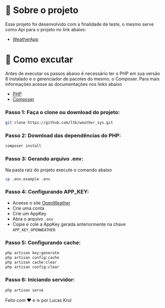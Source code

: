 # :rocket: Sobre o projeto

Esse projeto foi desenvolvido com a finalidade de teste, o mesmo serve como Api para o projeto no link abaixo:

- [WeatherApp](https://github.com/l3k/weather_app)

# 🤔 Como excutar

Antes de executar os passos abaixo é necessário ter o PHP em sua versão 8 instalado e o gerenciador de pacotes do mesmo, o Composer. Para mais informações acesse as documentações nos links abaixo

- [PHP](https://www.php.net/)
- [Composer](https://getcomposer.org/)


### Passo 1: Faça o clone ou download do projeto:
```sh
git clone https://github.com/l3k/weather_sys.git
```


### Passo 2: Download das dependências do PHP:
```sh
composer install
```

### Passo 3: Gerando arquivo .env:
Na pasta raiz do projeto execute o comando abaixo
```sh
cp .env.example .env
```


### Passo 4: Configurando APP_KEY:
   - Aceese o site [OpenWeather](https://openweathermap.org/)
   - Crie uma conta
   - Crie um AppKey
   - Abra o arquivo ``.env``
   - Copie e cole a AppKey gerada anteriormente na chave ``APP_KEY_OPENWEATHER``

### Passo 5: Configurando cache:
```sh
php artisan key:generate
php artisan config:cache
php artisan cache:clear
php artisan config:clear
```

### Passo 6: Iniciando servidor:
```sh
php artisan serve
```


Feito com ♥ e ☕ por Lucas Krul 
